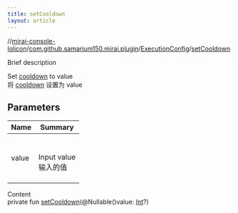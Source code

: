 ```yaml
---
title: setCooldown
layout: article
---
```

//[mirai-console-lolicon](../../index.md)/[com.github.samarium150.mirai.plugin](../index.md)/[ExecutionConfig](index.md)/[setCooldown](set-cooldown.md)





Brief description  


Set [cooldown](index.md#com.github.samarium150.mirai.plugin/ExecutionConfig/cooldown/#/PointingToDeclaration/) to value <br> 将 [cooldown](index.md#com.github.samarium150.mirai.plugin/ExecutionConfig/cooldown/#/PointingToDeclaration/) 设置为 value



## Parameters  



| Name  | Summary                                   |
| ----- | ----------------------------------------- |
| value | <br><br>Input value <br> 输入的值<br><br> |


Content  
private fun [setCooldown](set-cooldown.md)(@Nullable()value: [Int](https://kotlinlang.org/api/latest//stdlib/kotlin/-int/index.html)?)  



